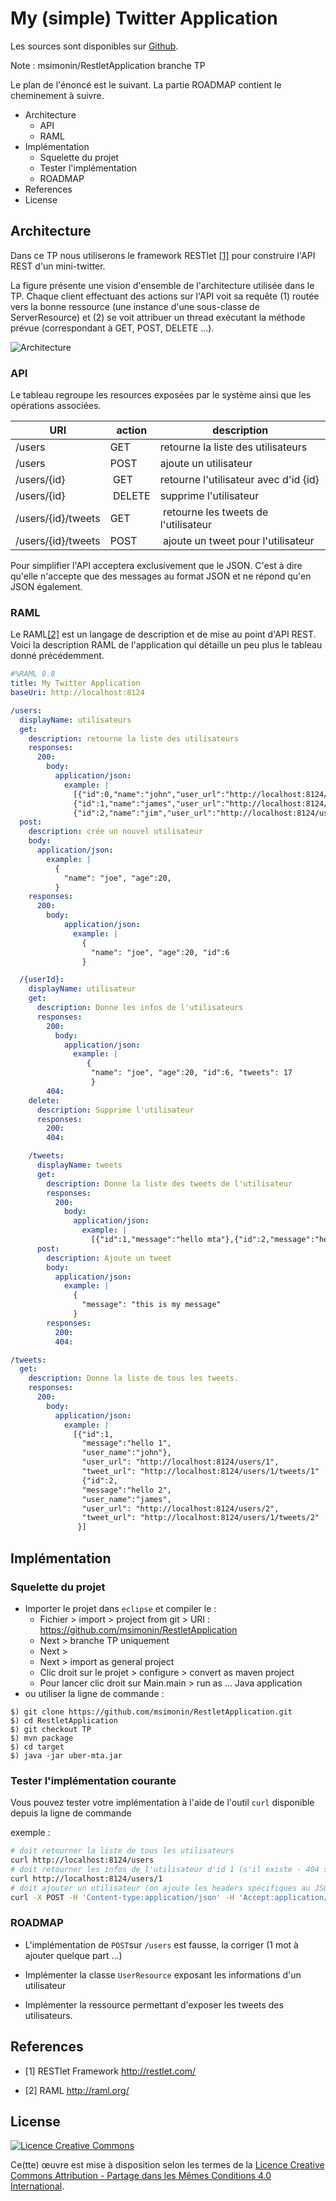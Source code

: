 # My (simple) Twitter Application


Les sources sont disponibles sur  [Github](https://github.com/msimonin/RestletApplication/tree/TP).

Note : msimonin/RestletApplication branche TP

Le plan de l'énoncé est le suivant. La partie ROADMAP contient le cheminement à suivre.

* Architecture
  * API
  * RAML
* Implémentation
  * Squelette du projet
  * Tester l'implémentation
  * ROADMAP
* References
* License

## Architecture


Dans ce TP nous utiliserons le framework RESTlet [[1]](http://restlet.com/) pour construire l'API REST d'un mini-twitter.

La figure présente une vision d'ensemble de l'architecture utilisée dans le TP.
 Chaque client effectuant des actions sur l'API voit sa requête (1) routée vers la bonne ressource (une instance d'une sous-classe de ServerResource) et (2) se voit attribuer un thread exécutant la méthode prévue (correspondant à GET, POST, DELETE ...).

![Architecture](API.png)

### API

Le tableau regroupe les resources exposées par le système ainsi que les opérations associées.

URI | action  | description
---------|-------- | ----------------------------------
/users   | GET     | retourne la liste des utilisateurs
/users   | POST    | ajoute un utilisateur
/users/{id} | GET  | retourne  l'utilisateur avec d'id {id}
/users/{id} | DELETE  | supprime l'utilisateur
/users/{id}/tweets | GET | retourne les tweets de l'utilisateur
/users/{id}/tweets | POST | ajoute un tweet pour l'utilisateur

Pour simplifier l'API acceptera exclusivement que le JSON. C'est à dire qu'elle n'accepte que des messages au format JSON et ne répond qu'en JSON également.

### RAML

Le RAML[[2]](http://raml.org/) est un langage de description et de mise au point d'API REST.
Voici la description RAML de l'application qui détaille un peu plus le tableau donné précédemment.

```yaml
#%RAML 0.8
title: My Twitter Application
baseUri: http://localhost:8124

/users:
  displayName: utilisateurs
  get:
    description: retourne la liste des utilisateurs
    responses:
      200:
        body:
          application/json:
            example: |
              [{"id":0,"name":"john","user_url":"http://localhost:8124/users/0"},
              {"id":1,"name":"james","user_url":"http://localhost:8124/users/1"},
              {"id":2,"name":"jim","user_url":"http://localhost:8124/users/2"}]
  post:
    description: crée un nouvel utilisateur
    body:
      application/json:
        example: |
          {
            "name": "joe", "age":20,
          }
    responses:
      200:
        body:
            application/json:
              example: |
                {
                  "name": "joe", "age":20, "id":6
                }

  /{userId}:
    displayName: utilisateur
    get:
      description: Donne les infos de l'utilisateurs
      responses:
        200:
          body:
            application/json:
              example: |
                 {
                  "name": "joe", "age":20, "id":6, "tweets": 17
                  }
        404:
    delete:
      description: Supprime l'utilisateur
      responses:
        200:
        404:

    /tweets:
      displayName: tweets
      get:
        description: Donne la liste des tweets de l'utilisateur
        responses:
          200:
            body:
              application/json:
                example: |
                  [{"id":1,"message":"hello mta"},{"id":2,"message":"hello mta again"}]
      post:
        description: Ajoute un tweet
        body:
          application/json:
            example: |
              {
                "message": "this is my message"
              }
        responses:
          200:
          404:

/tweets:
  get:
    description: Donne la liste de tous les tweets.
    responses:
      200:
        body:
          application/json:
            example: |
              [{"id":1,
                "message":"hello 1",
                "user_name":"john"},
                "user_url": "http://localhost:8124/users/1",
                "tweet_url": "http://localhost:8124/users/1/tweets/1"
                {"id":2,
                "message":"hello 2",
                "user_name":"james",
                "user_url": "http://localhost:8124/users/2",
                "tweet_url": "http://localhost:8124/users/1/tweets/2"
               }]

```

## Implémentation

### Squelette du projet

* Importer le projet dans ```eclipse``` et compiler le : 
  * Fichier > import > project from git > URI : https://github.com/msimonin/RestletApplication
  * Next > branche TP uniquement
  * Next > 
  * Next > import as general project
  * Clic droit sur le projet > configure > convert as maven project
  * Pour lancer clic droit sur Main.main > run as ... Java application
* ou utiliser la ligne de commande :
```
$) git clone https://github.com/msimonin/RestletApplication.git
$) cd RestletApplication
$) git checkout TP
$) mvn package
$) cd target
$) java -jar uber-mta.jar
```

### Tester l'implémentation courante

Vous pouvez tester votre implémentation à l'aide de l'outil ```curl``` disponible depuis la ligne de commande

exemple :
``` bash
# doit retourner la liste de tous les utilisateurs
curl http://localhost:8124/users
# doit retourner les infos de l'utilisateur d'id 1 (s'il existe - 404 sinon)
curl http://localhost:8124/users/1
# doit ajouter un utilisateur (on ajoute les headers spécifiques au JSON)
curl -X POST -H 'Content-type:application/json' -H 'Accept:application/json' -d '{"name": "john", "age":25}' http://localhost:8124/users
```

### ROADMAP

* L'implémentation de ```POST```sur ```/users``` est fausse, la corriger (1 mot à ajouter quelque part ...)

* Implémenter la classe ```UserResource``` exposant les informations d'un utilisateur

* Implémenter la ressource permettant d'exposer les tweets des utilisateurs.


## References

* [1] RESTlet Framework http://restlet.com/

* [2] RAML http://raml.org/

## License

<a rel="license" href="http://creativecommons.org/licenses/by-sa/4.0/"><img alt="Licence Creative Commons" style="border-width:0" src="https://i.creativecommons.org/l/by-sa/4.0/88x31.png" /></a><br />

Ce(tte) œuvre est mise à disposition selon les termes de la <a rel="license" href="http://creativecommons.org/licenses/by-sa/4.0/">Licence Creative Commons Attribution -  Partage dans les Mêmes Conditions 4.0 International</a>.
